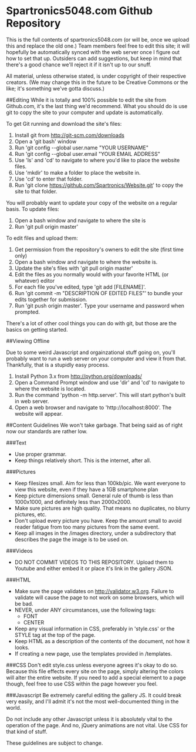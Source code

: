 # Spartronics5048.com Github Repository

This is the full contents of spartronics5048.com (or will be, once we upload this and replace the old one.) Team members feel free to edit this site; it will hopefully be automatically synced with the web server once I figure out how to set that up. Outsiders can add suggestions, but keep in mind that there's a good chance we'll reject it if it isn't up to our snuff.

All material, unless otherwise stated, is under copyright of their respective creators. (We may change this in the future to be Creative Commons or the like; it's something we've gotta discuss.)

##Editing
While it is totally and 100% possible to edit the site from Github.com, it's the last thing we'd recommend. What you should do is use git to copy the site to your computer and update is automatically.

To get Git running and download the site's files:

1. Install git from http://git-scm.com/downloads
2. Open a 'git bash' window
3. Run 'git config --global user.name "YOUR USERNAME"
4. Run 'git config --global user.email "YOUR EMAIL ADDRESS"
5. Use 'ls' and 'cd' to navigate to where you'd like to place the website files.
6. Use 'mkdir' to make a folder to place the website in.
7. Use 'cd' to enter that folder.
8. Run 'git clone https://github.com/Spartronics/Website.git' to copy the site to that folder.

You will probably want to update your copy of the website on a regular basis. To update files:

1. Open a bash window and navigate to where the site is
2. Run 'git pull origin master'

To edit files and upload them:

1. Get permission from the repository's owners to edit the site (first time only)
2. Open a bash window and navigate to where the website is.
3. Update the site's files with 'git pull origin master'
4. Edit the files as you normally would with your favorite HTML (or whatever) editor
5. For each file you've edited, type 'git add [FILENAME]'.
6. Run 'git commit -m "DESCRIPTION OF EDITED FILES"' to bundle your edits together for submission.
7. Run 'git push origin master'. Type your username and password when prompted.

There's a lot of other cool things you can do with git, but those are the basics on getting started.

##Viewing Offline

Due to some weird Javascript and orgainzational stuff going on, you'll probably want to run a web server on your computer and view it from that. Thankfully, that is a stupidly easy process.

1. Install Python 3.x from http://python.org/downloads/
2. Open a Command Prompt window and use 'dir' and 'cd' to navigate to where the website is located.
3. Run the command 'python -m http.server'. This will start python's built in web server.
4. Open a web browser and navigate to 'http://localhost:8000'. The website will appear.

##Content Guidelines
We won't take garbage. That being said as of right now our standards are rather low.

###Text
* Use proper grammar.
* Keep things relatively short. This is the internet, after all.

###Pictures
* Keep filesizes small. Aim for less than 100kb/pic. We want everyone to view this website, even if they have a 1GB smartphone plan
* Keep picture dimensions small. General rule of thumb is less than 1000x1000, and definitely less than 2000x2000.
* Make sure pictures are high quality. That means no duplicates, no blurry pictures, etc.
* Don't upload every picture you have. Keep the amount small to avoid reader fatigue from too many pictures from the same event.
* Keep all images in the /images directory, under a subdirectory that describes the page the image is to be used on.

###Videos
* DO NOT COMMIT VIDEOS TO THIS REPOSITORY. Upload them to Youtube and either embed it or place it's link in the gallery JSON.

###HTML
* Make sure the page validates on http://validator.w3.org. Failure to validate will cause the page to not work on some browsers, which will be bad.
* NEVER, under ANY circumstances, use the following tags:
  * FONT
  * CENTER
* Keep any visual information in CSS, preferably in 'style.css' or the STYLE tag at the top of the page.
* Keep HTML as a description of the contents of the document, not how it looks.
* If creating a new page, use the templates provided in /templates.

###CSS
Don't edit style.css unless everyone agrees it's okay to do so. Because this file effects every site on the page, simply altering the colors will alter the entire website. If you need to add a special element to a page though, feel free to use CSS within the page however you feel.

###Javascript
Be extremely careful editing the gallery JS. It could break very easily, and I'll admit it's not the most well-documented thing in the world.

Do not include any other Javascript unless it is absolutely vital to the operation of the page. And no, jQuery animations are not vital. Use CSS for that kind of stuff.

These guidelines are subject to change.
